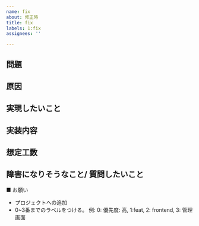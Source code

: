 ```yaml
---
name: fix
about: 修正時
title: fix
labels: 1:fix
assignees: ''

---
```


## 問題


## 原因


## 実現したいこと


## 実装内容

## 想定工数

## 障害になりそうなこと/ 質問したいこと



■ お願い
- プロジェクトへの追加
- 0~3番までのラベルをつける。
例: 
0: 優先度: 高, 
1:feat, 
2: frontend, 
3: 管理画面
